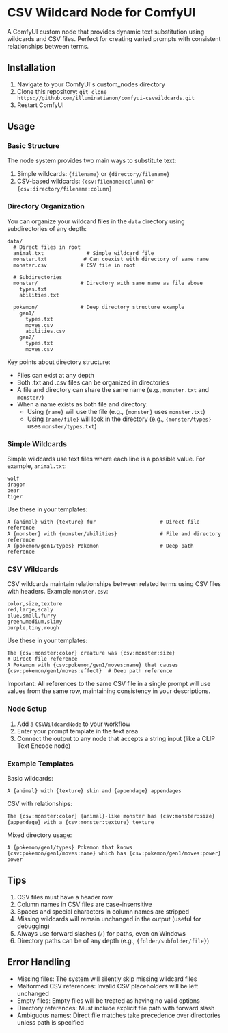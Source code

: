 # CSV Wildcard Node for ComfyUI

A ComfyUI custom node that provides dynamic text substitution using wildcards and CSV files. Perfect for creating varied prompts with consistent relationships between terms.

## Installation

1. Navigate to your ComfyUI's custom_nodes directory
2. Clone this repository: `git clone https://github.com/illuminatianon/comfyui-csvwildcards.git`
3. Restart ComfyUI

## Usage

### Basic Structure

The node system provides two main ways to substitute text:

1. Simple wildcards: `{filename}` or `{directory/filename}`
2. CSV-based wildcards: `{csv:filename:column}` or `{csv:directory/filename:column}`

### Directory Organization

You can organize your wildcard files in the `data` directory using subdirectories of any depth:

```
data/
  # Direct files in root
  animal.txt              # Simple wildcard file
  monster.txt            # Can coexist with directory of same name
  monster.csv           # CSV file in root
  
  # Subdirectories
  monster/              # Directory with same name as file above
    types.txt
    abilities.txt
  
  pokemon/              # Deep directory structure example
    gen1/
      types.txt
      moves.csv
      abilities.csv
    gen2/
      types.txt
      moves.csv
```

Key points about directory structure:
- Files can exist at any depth
- Both .txt and .csv files can be organized in directories
- A file and directory can share the same name (e.g., `monster.txt` and `monster/`)
- When a name exists as both file and directory:
  - Using `{name}` will use the file (e.g., `{monster}` uses `monster.txt`)
  - Using `{name/file}` will look in the directory (e.g., `{monster/types}` uses `monster/types.txt`)

### Simple Wildcards

Simple wildcards use text files where each line is a possible value. For example, `animal.txt`:
```
wolf
dragon
bear
tiger
```

Use these in your templates:
```
A {animal} with {texture} fur                     # Direct file reference
A {monster} with {monster/abilities}              # File and directory reference
A {pokemon/gen1/types} Pokemon                    # Deep path reference
```

### CSV Wildcards

CSV wildcards maintain relationships between related terms using CSV files with headers. Example `monster.csv`:
```csv
color,size,texture
red,large,scaly
blue,small,furry
green,medium,slimy
purple,tiny,rough
```

Use these in your templates:
```
The {csv:monster:color} creature was {csv:monster:size}                              # Direct file reference
A Pokemon with {csv:pokemon/gen1/moves:name} that causes {csv:pokemon/gen1/moves:effect}  # Deep path reference
```

Important: All references to the same CSV file in a single prompt will use values from the same row, maintaining consistency in your descriptions.

### Node Setup

1. Add a `CSVWildcardNode` to your workflow
2. Enter your prompt template in the text area
3. Connect the output to any node that accepts a string input (like a CLIP Text Encode node)

### Example Templates

Basic wildcards:
```
A {animal} with {texture} skin and {appendage} appendages
```

CSV with relationships:
```
The {csv:monster:color} {animal}-like monster has {csv:monster:size} {appendage} with a {csv:monster:texture} texture
```

Mixed directory usage:
```
A {pokemon/gen1/types} Pokemon that knows {csv:pokemon/gen1/moves:name} which has {csv:pokemon/gen1/moves:power} power
```

## Tips

1. CSV files must have a header row
2. Column names in CSV files are case-insensitive
3. Spaces and special characters in column names are stripped
4. Missing wildcards will remain unchanged in the output (useful for debugging)
5. Always use forward slashes (`/`) for paths, even on Windows
6. Directory paths can be of any depth (e.g., `{folder/subfolder/file}`)

## Error Handling

- Missing files: The system will silently skip missing wildcard files
- Malformed CSV references: Invalid CSV placeholders will be left unchanged
- Empty files: Empty files will be treated as having no valid options
- Directory references: Must include explicit file path with forward slash
- Ambiguous names: Direct file matches take precedence over directories unless path is specified